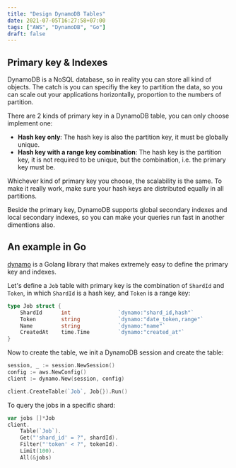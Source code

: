 ```yaml
---
title: "Design DynamoDB Tables"
date: 2021-07-05T16:27:58+07:00
tags: ["AWS", "DynamoDB", "Go"]
draft: false
---
```


## Primary key & Indexes

DynamoDB is a NoSQL database, so in reality you can store all kind of
objects. The catch is you can specifiy the key to partition the data,
so you can scale out your applications horizontally, proportion to the
numbers of partition.

There are 2 kinds of primary key in a DynamoDB table, you can only choose
implement one:

- **Hash key only**: The hash key is also the partition key, it must be globally
  unique.
- **Hash key with a range key combination**: The hash key is the partition key, it
  is not required to be unique, but the combination, i.e. the primary key must
  be.

Whichever kind of primary key you choose, the scalability is the same. To make
it really work, make sure your hash keys are distributed equally in all
partitions.

Beside the primary key, DynamoDB supports global secondary indexes and local
secondary indexes, so you can make your queries run fast in another dimentions
also.

## An example in Go

[dynamo][1] is a Golang library that makes extremely easy to define the primary
key and indexes.

Let's define a `Job` table with primary key is the combination of `ShardId`
and `Token`, in which `ShardId` is a hash key, and `Token` is a range key:


```go
type Job struct {
	ShardId      int               `dynamo:"shard_id,hash"`
	Token        string            `dynamo:"date_token,range"`
	Name         string            `dynamo:"name"`
	CreatedAt    time.Time         `dynamo:"created_at"`
}
```

Now to create the table, we init a DynamoDB session and create the table:


```go
session, _ := session.NewSession()
config := aws.NewConfig()
client := dynamo.New(session, config)

client.CreateTable(`Job`, Job{}).Run()
```

To query the jobs in a specific shard:

```go
var jobs []*Job
client.
    Table(`Job`).
    Get("'shard_id' = ?", shardId).
    Filter("'token' < ?", tokenId).
    Limit(100).
    All(&jobs)
```




[1]: https://github.com/guregu/dynamo/

